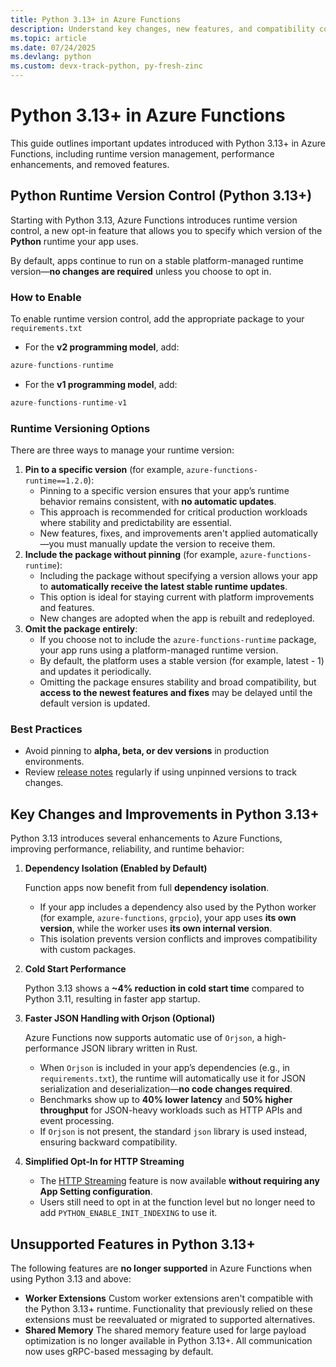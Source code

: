```yaml
---
title: Python 3.13+ in Azure Functions
description: Understand key changes, new features, and compatibility considerations for running Azure Functions with Python 3.13 and above.
ms.topic: article
ms.date: 07/24/2025
ms.devlang: python
ms.custom: devx-track-python, py-fresh-zinc
---
```

# Python 3.13+ in Azure Functions
This guide outlines important updates introduced with Python 3.13+ in Azure Functions, including runtime version management, performance enhancements, and removed features.

## Python Runtime Version Control (Python 3.13+)
Starting with Python 3.13, Azure Functions introduces runtime version control, 
a new opt-in feature that allows you to specify which version of the **Python** runtime your app uses.

By default, apps continue to run on a stable platform-managed runtime version—**no changes are 
required** unless you choose to opt in.

### How to Enable
To enable runtime version control, add the appropriate package to your `requirements.txt`
- For the **v2 programming model**, add:
```python
azure-functions-runtime
```
- For the **v1 programming model**, add:
```python
azure-functions-runtime-v1
```

### Runtime Versioning Options
There are three ways to manage your runtime version:

1. **Pin to a specific version** (for example, `azure-functions-runtime==1.2.0`):
   - Pinning to a specific version ensures that your app’s runtime behavior remains consistent, with **no automatic updates**.
   - This approach is recommended for critical production workloads where stability and predictability are essential.
   - New features, fixes, and improvements aren't applied automatically—you must manually update the version to receive them.
2. **Include the package without pinning** (for example, `azure-functions-runtime`):
   - Including the package without specifying a version allows your app to **automatically receive the latest stable runtime updates**.
   - This option is ideal for staying current with platform improvements and features.
   - New changes are adopted when the app is rebuilt and redeployed.
3. **Omit the package entirely**:
   - If you choose not to include the `azure-functions-runtime` package, your app runs using a platform-managed runtime version.
   - By default, the platform uses a stable version (for example, latest - 1) and updates it periodically.
   - Omitting the package ensures stability and broad compatibility, but **access to the newest features and fixes** may be delayed until the 
   default version is updated.

### Best Practices
- Avoid pinning to **alpha, beta, or dev versions** in production environments.
- Review [release notes](https://github.com/Azure/azure-functions-python-worker/releases) regularly if using unpinned versions to track changes.


## Key Changes and Improvements in Python 3.13+
Python 3.13 introduces several enhancements to Azure Functions, improving performance, reliability, and runtime behavior:

1. **Dependency Isolation (Enabled by Default)**

   Function apps now benefit from full **dependency isolation**.
   - If your app includes a dependency also used by the Python worker (for example, `azure-functions`, `grpcio`), your app uses **its own version**, 
   while the worker uses **its own internal version**.
   - This isolation prevents version conflicts and improves compatibility with custom packages.

2. **Cold Start Performance**

   Python 3.13 shows a **~4% reduction in cold start time** compared to Python 3.11, resulting in faster app startup.

3. **Faster JSON Handling with Orjson (Optional)**

   Azure Functions now supports automatic use of `Orjson`, a high-performance JSON library written in Rust.
   - When `Orjson` is included in your app’s dependencies (e.g., in `requirements.txt`), the runtime will automatically use it for JSON 
   serialization and deserialization—**no code changes required**.
   - Benchmarks show up to **40% lower latency** and **50% higher throughput** for JSON-heavy workloads such as HTTP APIs and event processing.
   - If `Orjson` is not present, the standard `json` library is used instead, ensuring backward compatibility.

4. **Simplified Opt-In for HTTP Streaming**
   - The [HTTP Streaming](./functions-bindings-http-webhook-trigger.md?tabs=python-v2&pivots=programming-language-python#http-streams-1) feature is now available 
   **without requiring any App Setting configuration**.
   - Users still need to opt in at the function level but no longer need to add `PYTHON_ENABLE_INIT_INDEXING` to use it.


## Unsupported Features in Python 3.13+
The following features are **no longer supported** in Azure Functions when using Python 3.13 and above:

- **Worker Extensions**
Custom worker extensions aren't compatible with the Python 3.13+ runtime. Functionality that previously relied on these extensions 
must be reevaluated or migrated to supported alternatives.
- **Shared Memory**
The shared memory feature used for large payload optimization is no longer available in Python 3.13+. All communication now uses 
gRPC-based messaging by default.